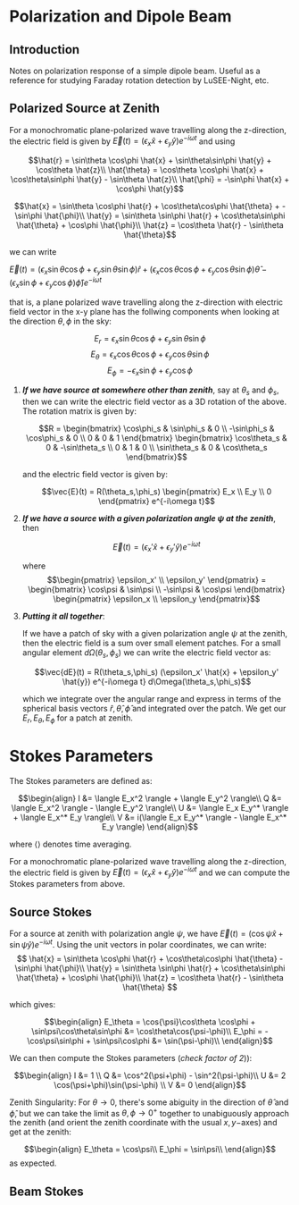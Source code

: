 # Polarization and Dipole Beam

## Introduction

Notes on polarization response of a simple dipole beam. Useful as a reference for studying Faraday rotation detection by LuSEE-Night, etc.

## Polarized Source at Zenith

For a monochromatic plane-polarized wave travelling along the z-direction, the electric field is given by $\vec{E}(t) = ( \epsilon_x \hat{x} + \epsilon_y \hat{y} ) e^{-i\omega t}$ 
and using

$$\hat{r} = \sin\theta \cos\phi \hat{x} + \sin\theta\sin\phi \hat{y} + \cos\theta \hat{z}\\
\hat{\theta} = \cos\theta \cos\phi \hat{x} + \cos\theta\sin\phi \hat{y} - \sin\theta \hat{z}\\
\hat{\phi} = -\sin\phi \hat{x} + \cos\phi \hat{y}$$

$$\hat{x} = \sin\theta \cos\phi \hat{r} + \cos\theta\cos\phi \hat{\theta} + -\sin\phi \hat{\phi}\\
\hat{y} = \sin\theta \sin\phi \hat{r} + \cos\theta\sin\phi \hat{\theta} + \cos\phi \hat{\phi}\\
\hat{z} = \cos\theta \hat{r} - \sin\theta \hat{\theta}$$

we can write

$\vec{E}(t) = ( \epsilon_x \sin\theta \cos\phi + \epsilon_y \sin\theta \sin\phi ) \hat{r} + ( \epsilon_x \cos\theta\cos\phi + \epsilon_y \cos\theta\sin\phi ) \hat{\theta} - ( \epsilon_x \sin\phi + \epsilon_y \cos\phi ) \hat{\phi} ) e^{-i\omega t}$

that is, a plane polarized wave travelling along the z-direction with electric field vector in the x-y plane has the follwing components when looking at the direction $\theta,\phi$ in the sky:

$$E_{r} = \epsilon_x \sin\theta \cos\phi + \epsilon_y \sin\theta \sin\phi$$
$$E_{\theta} = \epsilon_x \cos\theta\cos\phi + \epsilon_y \cos\theta\sin\phi$$
$$E_{\phi} = -\epsilon_x \sin\phi + \epsilon_y \cos\phi$$



1. ***If we have source at somewhere other than zenith***, say at $\theta_s$ and $\phi_s$, then we can write the electric field vector as a 3D rotation of the above. The rotation matrix is given by:

    $$R = \begin{bmatrix} \cos\phi_s & \sin\phi_s & 0 \\ -\sin\phi_s & \cos\phi_s & 0 \\ 0 & 0 & 1 \end{bmatrix} \begin{bmatrix} \cos\theta_s & 0 & -\sin\theta_s \\ 0 & 1 & 0 \\ \sin\theta_s & 0 & \cos\theta_s \end{bmatrix}$$

    and the electric field vector is given by:

    $$\vec{E}(t) = R(\theta_s,\phi_s) \begin{pmatrix} E_x \\ E_y \\ 0 \end{pmatrix} e^{-i\omega t}$$

1. ***If we have a source with a given polarization angle $\psi$ at the zenith***, then

    $$\vec{E}(t) = ( \epsilon_x' \hat{x} + \epsilon_y' \hat{y} ) e^{-i\omega t}$$

    where
    $$\begin{pmatrix} \epsilon_x' \\ \epsilon_y' \end{pmatrix} = \begin{bmatrix} \cos\psi & \sin\psi \\ -\sin\psi & \cos\psi \end{bmatrix} \begin{pmatrix} \epsilon_x \\ \epsilon_y \end{pmatrix}$$

1. ***Putting it all together***:

    If we have a patch of sky with a given polarization angle $\psi$ at the zenith, then the electric field is a sum over small element patches. For a small angular element $d\Omega(\theta_s,\phi_s)$ we can write the electric field vector as:

    $$\vec{dE}(t) = R(\theta_s,\phi_s) (\epsilon_x' \hat{x} + \epsilon_y' \hat{y}) e^{-i\omega t} d\Omega(\theta_s,\phi_s)$$

    which we integrate over the angular range and express in terms of the spherical basis vectors $\hat{r}, \hat{\theta}, \hat{\phi}$ and integrated over the patch. We get our $E_r, E_\theta, E_\phi$ for a patch at zenith.


# Stokes Parameters

The Stokes parameters are defined as:

$$\begin{align}
I &= \langle E_x^2 \rangle + \langle E_y^2 \rangle\\
Q &= \langle E_x^2 \rangle - \langle E_y^2 \rangle\\
U &= \langle E_x E_y^* \rangle + \langle E_x^* E_y \rangle\\
V &= i(\langle E_x E_y^* \rangle - \langle E_x^* E_y \rangle)
\end{align}$$

where $\langle \rangle$ denotes time averaging. 

For a monochromatic plane-polarized wave travelling along the z-direction, the electric field is given by $\vec{E}(t) = ( \epsilon_x \hat{x} + \epsilon_y \hat{y} ) e^{-i\omega t}$ and we can compute the Stokes parameters from above.

## Source Stokes

For a source at zenith with polarization angle $\psi$, we have $\vec{E}(t) = ( \cos{\psi} \hat{x} + \sin{\psi} \hat{y} ) e^{-i\omega t}$. Using the unit vectors in polar coordinates, we can write:
$$
\hat{x} = \sin\theta \cos\phi \hat{r} + \cos\theta\cos\phi \hat{\theta} -\sin\phi \hat{\phi}\\
\hat{y} = \sin\theta \sin\phi \hat{r} + \cos\theta\sin\phi \hat{\theta} + \cos\phi \hat{\phi}\\
\hat{z} = \cos\theta \hat{r} - \sin\theta \hat{\theta}
$$

which gives:

$$\begin{align}
E_\theta = \cos{\psi}\cos\theta \cos\phi + \sin\psi\cos\theta\sin\phi &= \cos\theta\cos(\psi-\phi)\\
E_\phi = -\cos\psi\sin\phi + \sin\psi\cos\phi &= \sin(\psi-\phi)\\
\end{align}$$

We can then compute the Stokes parameters (_check factor of 2_)):

$$\begin{align}
I &= 1 \\
Q &= \cos^2(\psi+\phi) - \sin^2(\psi-\phi)\\
U &= 2 \cos(\psi+\phi)\sin(\psi-\phi) \\
V &= 0
\end{align}$$


Zenith Singularity: For $\theta\rightarrow0$, there's some abiguity in the direction of $\hat{\theta}$ and $\hat{\phi}$, but we can take the limit as $\theta,\phi\rightarrow0^+$ together to unabiguously approach the zenith (and orient the zenith coordinate with the usual $x,y-$axes) and get at the zenith:

$$\begin{align}
E_\theta = \cos\psi\\
E_\phi = \sin\psi\\
\end{align}$$
as expected.


## Beam Stokes


